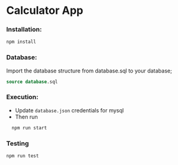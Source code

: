 Calculator App
===

### Installation:

```sh
npm install
```

### Database:
Import the database structure from database.sql to your database;

```sql
source database.sql
```

### Execution:

- Update `database.json` credentials for mysql
- Then run

```sh
  npm run start
```

### Testing
```sh
npm run test
```

